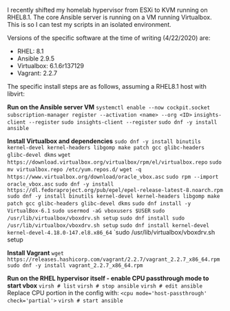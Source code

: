 I recently shifted my homelab hypervisor from ESXi to KVM running on RHEL8.1. The core Ansible server is running on a VM running Virtualbox. This is so I can test my scripts in an isolated environment.

Versions of the specific software at the time of writing (4/22/2020) are:
- RHEL: 8.1
- Ansible 2.9.5
- Virtualbox: 6.1.6r137129
- Vagrant: 2.2.7

The specific install steps are as follows, assuming a RHEL8.1 host with libvirt:

**Run on the Ansible server VM**
`systemctl enable --now cockpit.socket`
`subscription-manager register --activation <name> --org <ID>`
`insights-client --register`
`sudo insights-client --register`
`sudo dnf -y install ansible`

**Install Virtualbox and dependencies**
`sudo dnf -y install binutils kernel-devel kernel-headers libgomp make patch gcc glibc-headers glibc-devel dkms`
`wget https://download.virtualbox.org/virtualbox/rpm/el/virtualbox.repo`
`sudo mv virtualbox.repo /etc/yum.repos.d/`
`wget -q https://www.virtualbox.org/download/oracle_vbox.asc`
`sudo rpm --import oracle_vbox.asc`
`sudo dnf -y install https://dl.fedoraproject.org/pub/epel/epel-release-latest-8.noarch.rpm`
`sudo dnf -y install binutils kernel-devel kernel-headers libgomp make patch gcc glibc-headers glibc-devel dkms`
`sudo dnf install -y VirtualBox-6.1`
`sudo usermod -aG vboxusers $USER`
`sudo /usr/lib/virtualbox/vboxdrv.sh setup`
`sudo dnf install sudo /usr/lib/virtualbox/vboxdrv.sh setup`
`sudo dnf install kernel-devel kernel-devel-4.18.0-147.el8.x86_64`
`sudo /usr/lib/virtualbox/vboxdrv.sh setup

**Install Vagrant**
`wget https://releases.hashicorp.com/vagrant/2.2.7/vagrant_2.2.7_x86_64.rpm`
`sudo dnf -y install vagrant_2.2.7_x86_64.rpm`

**Run on the RHEL hypervisor itself - enable CPU passthrough mode to start vbox**
`virsh # list`
`virsh # stop ansible`
`virsh # edit ansible`
Replace CPU portion in the config with:
	`<cpu mode='host-passthrough' check='partial'>`
`virsh # start ansible`
